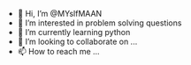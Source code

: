 - 👋 Hi, I’m @MYslfMAAN
- 👀 I’m interested in problem solving questions
- 🌱 I’m currently learning python
- 💞️ I’m looking to collaborate on ...
- 📫 How to reach me ...

<!---
MYslfMAAN/MYslfMAAN is a ✨ special ✨ repository because its `README.md` (this file) appears on your GitHub profile.
You can click the Preview link to take a look at your changes.
--->
